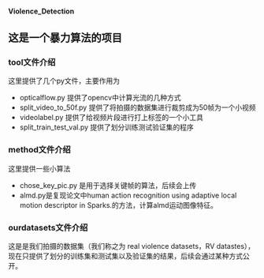 #### Violence_Detection
## 这是一个暴力算法的项目
### tool文件介绍
这里提供了几个py文件，主要作用为
+ opticalflow.py 提供了opencv中计算光流的几种方式
+ split_video_to_50f.py 提供了将拍摄的数据集进行裁剪成为50帧为一个小视频
+ videolabel.py 提供了给视频片段进行打上标签的一个小工具
+ split_train_test_val.py 提供了划分训练测试验证集的程序
### method文件介绍
这里提供一些小算法
+ chose_key_pic.py 是用于选择关键帧的算法，后续会上传
+ almd.py是复现论文中human action recognition using adaptive local motion descriptor in Sparks.的方法，计算almd运动图像特征。
### ourdatasets文件介绍
这是是我们拍摄的数据集（我们称之为 real violence datasets，RV datastes），现在只提供了划分的训练集和测试集以及验证集的结果，后续会通过某种方式公开。

